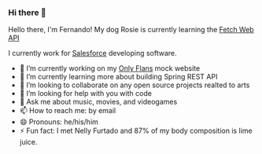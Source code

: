 ### Hi there 👋

Hello there, I'm Fernando! My dog Rosie is currently learning the [Fetch Web API](https://developer.mozilla.org/en-US/docs/Web/API/Fetch_API)

I currently work for [Salesforce](https://salesforce.com) developing software.

- 🔭 I’m currently working on my [Only Flans](https://onlyflans.link) mock website
- 🌱 I’m currently learning more about building Spring REST API
- 👯 I’m looking to collaborate on any open source projects realted to arts
- 🤔 I’m looking for help with you with code
- 💬 Ask me about music, movies, and videogames 
- 📫 How to reach me: by email
- 😄 Pronouns: he/his/him
- ⚡ Fun fact: I met Nelly Furtado and 87% of my body composition is lime juice.
